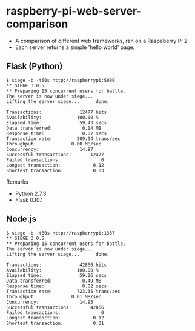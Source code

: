# raspberry-pi-web-server-comparison

- A comparison of different web frameworks, ran on a Raspeberry Pi 2.
- Each server returns a simple 'hello world' page.

## Flask (Python)
```
$ siege -b -t60s http://raspberrypi:5000
** SIEGE 3.0.5
** Preparing 15 concurrent users for battle.
The server is now under siege...
Lifting the server siege...      done.

Transactions:		       12477 hits
Availability:		      100.00 %
Elapsed time:		       59.43 secs
Data transferred:	        0.14 MB
Response time:		        0.07 secs
Transaction rate:	      209.94 trans/sec
Throughput:		        0.00 MB/sec
Concurrency:		       14.97
Successful transactions:       12477
Failed transactions:	           0
Longest transaction:	        0.12
Shortest transaction:	        0.03
```
Remarks
- Python 2.7.3
- Flask 0.10.1

## Node.js
```
$ siege -b -t60s http://raspberrypi:1337
** SIEGE 3.0.5
** Preparing 15 concurrent users for battle.
The server is now under siege...
Lifting the server siege...      done.

Transactions:		       42866 hits
Availability:		      100.00 %
Elapsed time:		       59.26 secs
Data transferred:	        0.49 MB
Response time:		        0.02 secs
Transaction rate:	      723.35 trans/sec
Throughput:		        0.01 MB/sec
Concurrency:		       14.95
Successful transactions:       42866
Failed transactions:	           0
Longest transaction:	        0.12
Shortest transaction:	        0.01
```
